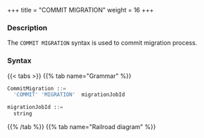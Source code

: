 +++
title = "COMMIT MIGRATION"
weight = 16
+++

### Description

The `COMMIT MIGRATION` syntax is used to commit migration process.

### Syntax

{{< tabs >}}
{{% tab name="Grammar" %}}
```sql
CommitMigration ::=
  'COMMIT' 'MIGRATION'  migrationJobId 

migrationJobId ::=
  string
```
{{% /tab %}}
{{% tab name="Railroad diagram" %}}
<iframe frameborder="0" name="diagram" id="diagram" width="100%" height="100%"></iframe>
{{% /tab %}}
{{< /tabs >}}

### Supplement

- `migrationJobId` needs to be obtained through [SHOW MIGRATION LIST](/en/user-manual/shardingsphere-proxy/distsql/syntax/ral/migration/show-migration-list/) syntax query

### Example

- Commit migration process

```sql
COMMIT MIGRATION 'j010180026753ef0e25d3932d94d1673ba551';
```

### Reserved word

`COMMIT`, `MIGRATION`

### Related links

- [Reserved word](/en/user-manual/shardingsphere-proxy/distsql/syntax/reserved-word/)
- [SHOW MIGRATION LIST](/en/user-manual/shardingsphere-proxy/distsql/syntax/ral/migration/show-migration-list/)
